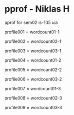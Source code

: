 # pprof - Niklas H
pprof for sem02 is-105 uia


profile001 = wordcount01-1

profile002 = wordcount02-1

profile003 = wordcount03-1

profile004 = wordcount01-2

profile005 = wordcount02-2

profile006 = wordcount03-2

profile007 = wordcount01-3

profile008 = wordcount02-3

profile009 = wordcount03-3
